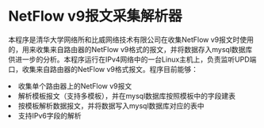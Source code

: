 # NetFlow v9报文采集解析器 #
本程序是清华大学网络所和比威网络技术有限公司在收集NetFlow v9报文时使用的，用来收集来自路由器的NetFlow v9格式的报文，并将数据存入mysql数据库供进一步的分析。本程序运行在IPv4网络中的一台Linux主机上，负责监听UPD端口，收集来自路由器的NetFlow v9格式报文。程序目前能够：<br />
<li>收集单个路由器上的NetFlow v9报文</li>
<li>解析模板报文（支持多模板），并在mysql数据库按照模板中的字段建表</li>
<li>按模板解析数据报文，并将数据写入mysql数据库对应的表中</li>
<li>支持IPv6字段的解析</li>